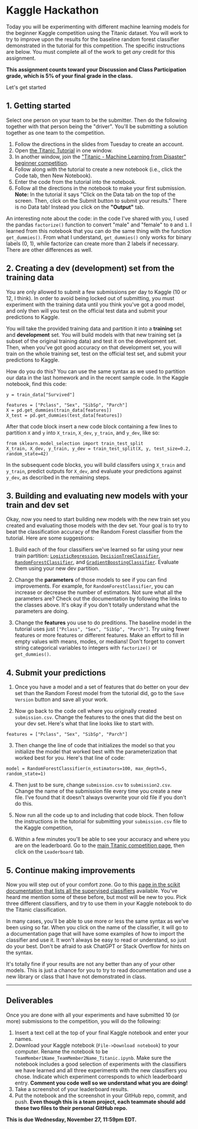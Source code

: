 # Kaggle Hackathon

Today you will be experimenting with different machine learning models for the beginner Kaggle competition using the Titanic dataset. You will work to try to improve upon the results for the baseline random forest classifier demonstrated in the tutorial for this competition. The specific instructions are below. You must complete all of the work to get *any* credit for this assignment.

**This assignment counts toward your Discussion and Class Participation grade, which is 5% of your final grade in the class.**

Let's get started

## 1. Getting started
Select one person on your team to be the submitter. Then do the following together with that person being the "driver". You'll be submitting a solution together as one team to the competition.

1. Follow the directions in the slides from Tuesday to create an account.
2. Open [the Titanic Tutorial](https://www.kaggle.com/code/alexisbcook/titanic-tutorial) in one window.
4. In another window, join the ["Titanic - Machine Learning from Disaster" beginner competition](https://www.kaggle.com/competitions/titanic).
5. Follow along with the tutorial to create a new notebook (i.e., click the Code tab, then New Notebook).
6. Enter the code from the tutorial into the notebook.
7. Follow all the directions in the notebook to make your first submission. **Note:** In the tutorial it says "Click on the Data tab on the top of the screen. Then, click on the Submit button to submit your results." There is no Data tab! Instead you click on the **"Output"** tab.

An interesting note about the code: in the code I've shared with you, I used the pandas `factorize()` function to convert "male" and "female" to `0` and `1`. I learned from this notebook that you can do the same thing with the function `get_dummies()`. From what I understand, `get_dummies()` only works for binary labels (0, 1), while factorize can create more than 2 labels if necessary. There are other differences as well.

## 2. Creating a dev (development) set from the training data
You are only allowed to submit a few submissions per day to Kaggle (10 or 12, I think). In order to avoid being locked out of submitting, you must experiment with the training data until you think you've got a good model, and only then will you test on the official test data and submit your predictions to Kaggle.  

You will take the provided training data and partition it into a **training** set and  **development** set. You will build models with that new training set (a subset of the original training data) and test it on the development set. Then, when you've got good accuracy on that development set, you will train on the whole training set, test on the official test set, and submit your predictions to Kaggle.

How do you do this? You can use the same syntax as we used to partition our data in the last homework and in the recent sample code. In the Kaggle notebook, find this code:

```
y = train_data["Survived"]

features = ["Pclass", "Sex", "SibSp", "Parch"]
X = pd.get_dummies(train_data[features])
X_test = pd.get_dummies(test_data[features])

```
After that code block insert a new code block containing a few lines to partition `X` and `y` into `X_train`, `X_dev`, `y_train`, and `y_dev`, like so:

```
from sklearn.model_selection import train_test_split
X_train, X_dev, y_train, y_dev = train_test_split(X, y, test_size=0.2, random_state=42)
```

In the subsequent code blocks, you will build classifers using `X_train` and `y_train`, predict outputs for `X_dev`, and evaluate your predictions against `y_dev`, as described in the remaining steps.

## 3. Building and evaluating new models with your train and dev set
Okay, now you need to start building new models with the new train set you created and evaluating those models with the dev set. Your goal is to try to beat the classification accuracy of the Random Forest classifier from the tutorial. Here are some suggestions:

1. Build each of the four classifiers we've learned so far using your new train partition: [`LogisticRegression`](https://scikit-learn.org/stable/modules/generated/sklearn.linear_model.LogisticRegression.html), [`DecisionTreeClassifier`](https://scikit-learn.org/stable/modules/generated/sklearn.tree.DecisionTreeClassifier.html), [`RandomForestClassifier`](https://scikit-learn.org/stable/modules/generated/sklearn.ensemble.RandomForestClassifier.html), and [`GradientBoostingClassifier`](https://scikit-learn.org/stable/modules/generated/sklearn.ensemble.GradientBoostingClassifier.html#sklearn.ensemble.GradientBoostingClassifier). Evaluate them using your new dev partition. 

2. Change the **parameters** of those models to see if you can find improvements. For example, for `RandomForestClassifier`, you can increase or decrease the number of estimators. Not sure what all the parameters are? Check out the documentation by following the links to the classes above. It's okay if you don't totally understand what the parameters are doing.

3. Change the **features** you use to do preditions. The baseline model in the tutorial uses just `["Pclass", "Sex", "SibSp", "Parch"]`. Try using fewer features or more features or different features. Make an effort to fill in empty values with means, modes, or medians! Don't forget to convert string categorical variables to integers with `factorize()` or `get_dummies()`.

## 4. Submit your predictions

1. Once you have a model and a set of features that do better on your dev set than the Random Forest model from the tutorial did, go to the `Save Version` button and save all your work. 

2. Now go back to the code cell where you originally created `submission.csv`. Change the features to the ones that did the best on your dev set. Here's what that line looks like to start with.

```
features = ["Pclass", "Sex", "SibSp", "Parch"]
```

3. Then change the line of code that initializes the model so that you initialize the model that worked best with the parameterization that worked best for you. Here's that line of code:

```
model = RandomForestClassifier(n_estimators=100, max_depth=5, random_state=1)
```

4. Then just to be sure, change `submission.csv` to `submission2.csv`. Change the name of the submission file every time you create a new file. I've found that it doesn't always overwrite your old file if you don't do this.

4. Now run all the code up to and including that code block. Then follow the instructions in the tutorial for submitting your `submission.csv` file to the Kaggle competition,

5. Within a few minutes you'll be able to see your accuracy and where you are on the leaderboard. Go to the [main Titanic competition page](https://www.kaggle.com/c/titanic/), then click on the `Leaderboard` tab.

## 5. Continue making improvements
Now you will step out of your comfort zone. Go to this [page in the scikit documentation that lists all the supervised classifiers](https://scikit-learn.org/stable/supervised_learning.html) available. You've heard me mention some of these before, but most will be new to you. Pick three different classifiers, and try to use them in your Kaggle notebook to do the Titanic classification. 

In many cases, you'll be able to use more or less the same syntax as we've been using so far. When you click on the name of the classifier, it will go to a documentation page that will have some examples of how to import the classifier and use it. It won't always be easy to read or understand, so just do your best. Don't be afraid to ask ChatGPT or Stack Overflow for hints on the syntax.

It's totally fine if your results are not any better than any of your other models. This is just a chance for you to try to read documentation and use a new library or class that I have not demonstrated in class.

---

## Deliverables
Once you are done with all your experiments and have submitted 10 (or more) submissions to the competition, you will do the following:

1. Insert a text cell at the top of your final Kaggle notebook and enter your names.
2. Download your Kaggle notebook (`File->Download notebook`) to your computer. Rename the notebook to be `TeamMember1Name_TeamMember2Name_Titanic.ipynb`. Make sure the notebook includes a good selection of experiments with the classifiers we have learned and all three experiments with the new classifiers you chose. Indicate which experiment corresponds to which leaderboard entry. **Comment you code well so we understand what you are doing!**
3. Take a screenshot of your leaderboard results.
4. Put the notebook and the screenshot in your GitHub repo, commit, and push. **Even though this is a team project, each teammate should add these two files to their personal GitHub repo.**

**This is due Wednesday, November 27, 11:59pm EDT.** 

